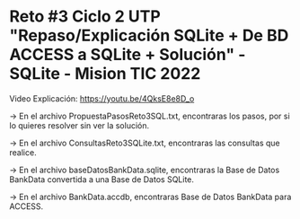 # Reto #3 Ciclo 2 UTP "Repaso/Explicación SQLite + De BD ACCESS a SQLite + Solución" - SQLite - Mision TIC 2022

Video Explicación: https://youtu.be/4QksE8e8D_o

→ En el archivo PropuestaPasosReto3SQL.txt, encontraras los pasos, por si lo quieres resolver sin ver la solución.

→ En el archivo ConsultasReto3SQLite.txt, encontraras las consultas que realice.

→ En el archivo baseDatosBankData.sqlite, encontraras la Base de Datos BankData convertida a una Base de Datos SQLite.

→ En el archivo BankData.accdb, encontraras Base de Datos BankData para ACCESS.

